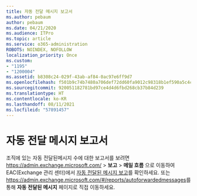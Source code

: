 ```yaml
---
title: 자동 전달 메시지 보고서
ms.author: pebaum
author: pebaum
ms.date: 04/21/2020
ms.audience: ITPro
ms.topic: article
ms.service: o365-administration
ROBOTS: NOINDEX, NOFOLLOW
localization_priority: Once
ms.custom:
- "1195"
- "1200004"
ms.assetid: b8308c24-029f-43ab-af84-0ac97e6ff9d7
ms.openlocfilehash: f501b9c74b7480a706def72dd60fa9012c98318b1ef590a5c4c9c17d707d5240
ms.sourcegitcommit: 920051182781bd97ce4d4d6fbd268cb37b84d239
ms.translationtype: HT
ms.contentlocale: ko-KR
ms.lasthandoff: 08/11/2021
ms.locfileid: "57891457"
---
```

# <a name="auto-forwarded-messages-report"></a>자동 전달 메시지 보고서

조직에 있는 자동 전달된메시지 수에 대한 보고서를 보려면 <https://admin.exchange.microsoft.com/> \> **보고** \> **메일 흐름** 으로 이동하여 EAC(Exchange 관리 센터)에서 [자동 전달된 메시지 보고](https://docs.microsoft.com/exchange/monitoring/mail-flow-reports/mfr-auto-forwarded-messages-report)를 확인하세요. 또는 <https://admin.exchange.microsoft.com/#/reports/autoforwardedmessages>를 통해 **자동 전달된 메시지** 페이지로 직접 이동하세요.
  